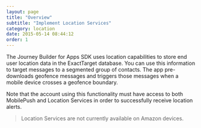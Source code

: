 ```yaml
---
layout: page
title: "Overview"
subtitle: "Implement Location Services"
category: location
date: 2015-05-14 08:44:12
order: 1
---
```

The Journey Builder for Apps SDK uses location capabilities to store end user location data in the ExactTarget database. You can use this information to target messages to a segmented group of contacts. The app pre-downloads geofence messages and triggers those messages when a mobile device crosses a geofence boundary.

Note that the account using this functionality must have access to both MobilePush and Location Services in order to successfully receive location alerts.

> Location Services are not currently available on Amazon devices.

